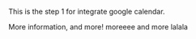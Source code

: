 This is the step 1 for integrate google calendar.

More information, and more! moreeee and more lalala